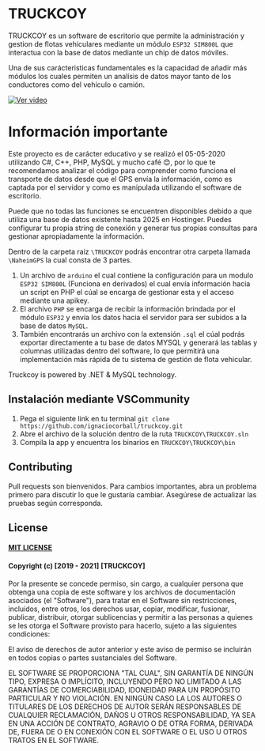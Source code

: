# TRUCKCOY

TRUCKCOY es un software de escritorio que permite la administración y gestion de flotas vehiculares mediante un módulo `ESP32 SIM800L` que interactua con la base de datos mediante un chip de datos móviles. 

Una de sus carácteristicas fundamentales es la capacidad de añadir más módulos los cuales permiten un analísis de datos mayor tanto de los conductores como del vehículo o camión.

[![Ver video](https://j.gifs.com/vQzX15.gif)](https://youtu.be/HGKjjoifl3Y)

# Información importante
Este proyecto es de carácter educativo y se realizó el 05-05-2020 utilizando C#, C++, PHP, MySQL y mucho café 😊, por lo que te recomendamos analizar el código para comprender como funciona el transporte de datos desde que el GPS envía la información, como es captada por el servidor y como es manipulada utilizando el software de escritorio.

Puede que no todas las funciones se encuentren disponibles debido a que utiliza una base de datos existente hasta 2025 en Hostinger. Puedes configurar tu propia string de conexión y generar tus propias consultas para gestionar apropiadamente la información.

Dentro de la carpeta raiz `\TRUCKCOY` podrás encontrar otra carpeta llamada `\NaheimGPS` la cual consta de 3 partes.
1. Un archivo de `arduino` el cual contiene la configuración para un modulo `ESP32 SIM800L` (Funciona en derivados) el cual envía información hacia un script en PHP el cúal se encarga de gestionar esta y el acceso mediante una apikey.
2. El archivo `PHP` se encarga de recibir la información brindada por el módulo `ESP32` y envía los datos hacia el servidor para ser subidos a la base de datos `MySQL`.
3. También encontrarás un archivo con la extensión `.sql` el cúal podrás exportar directamente a tu base de datos MYSQL y generará las tablas y columnas utilizadas dentro del software, lo que permitirá una implementación más rápida de tu sistema de gestión de flota vehicular.

Truckcoy is powered by .NET & MySQL technology.

## Instalación mediante VSCommunity
1. Pega el siguiente link en tu terminal
    `git clone https://github.com/ignaciocorball/truckcoy.git`
2. Abre el archivo de la solución dentro de la ruta `TRUCKCOY\TRUCKCOY.sln`
3. Compila la app y encuentra los binarios en `TRUCKCOY\TRUCKCOY\bin`

## Contributing
Pull requests son bienvenidos. Para cambios importantes, abra un problema primero para discutir lo que le gustaría cambiar.
Asegúrese de actualizar las pruebas según corresponda.

## License

#### [MIT LICENSE](https://choosealicense.com/licenses/mit/)
#### Copyright (c) [2019 - 2021] [TRUCKCOY]

Por la presente se concede permiso, sin cargo, a cualquier persona que obtenga una copia
de este software y los archivos de documentación asociados (el "Software"), para tratar
en el Software sin restricciones, incluidos, entre otros, los derechos
usar, copiar, modificar, fusionar, publicar, distribuir, otorgar sublicencias y permitir a las personas a quienes se les otorga el Software
provisto para hacerlo, sujeto a las siguientes condiciones:

El aviso de derechos de autor anterior y este aviso de permiso se incluirán en todos
copias o partes sustanciales del Software.

EL SOFTWARE SE PROPORCIONA "TAL CUAL", SIN GARANTÍA DE NINGÚN TIPO, EXPRESA O
IMPLÍCITO, INCLUYENDO PERO NO LIMITADO A LAS GARANTÍAS DE COMERCIABILIDAD,
IDONEIDAD PARA UN PROPÓSITO PARTICULAR Y NO VIOLACIÓN. EN NINGÚN CASO LA
LOS AUTORES O TITULARES DE LOS DERECHOS DE AUTOR SERÁN RESPONSABLES DE CUALQUIER RECLAMACIÓN, DAÑOS U OTROS
RESPONSABILIDAD, YA SEA EN UNA ACCIÓN DE CONTRATO, AGRAVIO O DE OTRA FORMA, DERIVADA DE,
FUERA DE O EN CONEXIÓN CON EL SOFTWARE O EL USO U OTROS TRATOS EN EL
SOFTWARE.
